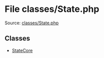 File classes/State.php
=========

Source: [classes/State.php](https://github.com/PrestaShop/PrestaShop/blob/1.6.1.1/classes/State.php)


Classes
-------

* [StateCore](class.StateCore.md)

